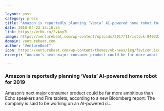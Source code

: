 ```yaml
---

layout: post
category: press
title: "Amazon is reportedly planning ‘Vesta’ AI-powered home robot for 2019"
date: 2018-04-23 13:16:54
link: https://vrhk.co/2vAny7L
image: https://venturebeat.com/wp-content/uploads/2017/11/istock-840333536-e1511283523442.jpg?fit=1200%2C900&strip=all
domain: venturebeat.com
author: "VentureBeat"
icon: https://venturebeat.com/wp-content/themes/vb-news/img/favicon.ico
excerpt: "Amazon’s next major consumer product could be far more ambitious than Echo speakers and Fire tablets, according to a new Bloomberg report: The company is said to be working on an AI-powered d…"

---
```


### Amazon is reportedly planning ‘Vesta’ AI-powered home robot for 2019

Amazon’s next major consumer product could be far more ambitious than Echo speakers and Fire tablets, according to a new Bloomberg report: The company is said to be working on an AI-powered d…